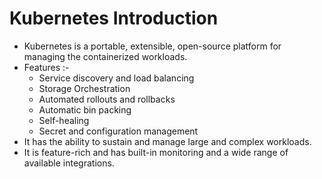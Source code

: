 # Kubernetes Introduction

- Kubernetes is a portable, extensible, open-source platform for managing the containerized workloads.
- Features :-
  - Service discovery and load balancing
  - Storage Orchestration
  - Automated rollouts and rollbacks
  - Automatic bin packing
  - Self-healing
  - Secret and configuration management
- It has the ability to sustain and manage large and complex workloads.
- It is feature-rich and has built-in monitoring and a wide range of available integrations.